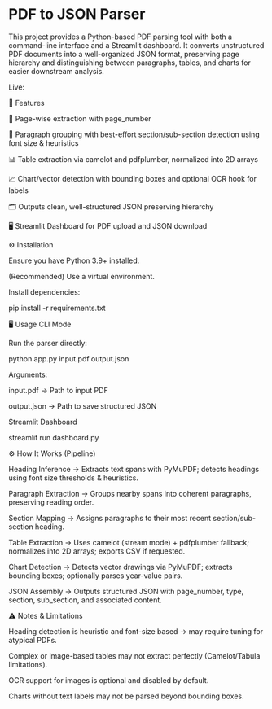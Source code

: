 # PDF to JSON Parser

This project provides a Python-based PDF parsing tool with both a command-line interface and a Streamlit dashboard.
It converts unstructured PDF documents into a well-organized JSON format, preserving page hierarchy and distinguishing between paragraphs, tables, and charts for easier downstream analysis.

Live:

🚀 Features

📑 Page-wise extraction with page_number

📝 Paragraph grouping with best-effort section/sub-section detection using font size & heuristics

📊 Table extraction via camelot and pdfplumber, normalized into 2D arrays

📈 Chart/vector detection with bounding boxes and optional OCR hook for labels

🗂️ Outputs clean, well-structured JSON preserving hierarchy

🖥️ Streamlit Dashboard for PDF upload and JSON download

⚙️ Installation

Ensure you have Python 3.9+ installed.

(Recommended) Use a virtual environment.

Install dependencies:

pip install -r requirements.txt


🖥️ Usage
CLI Mode

Run the parser directly:

python app.py input.pdf output.json 


Arguments:

input.pdf → Path to input PDF

output.json → Path to save structured JSON

Streamlit Dashboard


streamlit run dashboard.py


⚙️ How It Works (Pipeline)

Heading Inference → Extracts text spans with PyMuPDF; detects headings using font size thresholds & heuristics.

Paragraph Extraction → Groups nearby spans into coherent paragraphs, preserving reading order.

Section Mapping → Assigns paragraphs to their most recent section/sub-section heading.

Table Extraction → Uses camelot (stream mode) + pdfplumber fallback; normalizes into 2D arrays; exports CSV if requested.

Chart Detection → Detects vector drawings via PyMuPDF; extracts bounding boxes; optionally parses year-value pairs.

JSON Assembly → Outputs structured JSON with page_number, type, section, sub_section, and associated content.

⚠️ Notes & Limitations

Heading detection is heuristic and font-size based → may require tuning for atypical PDFs.

Complex or image-based tables may not extract perfectly (Camelot/Tabula limitations).

OCR support for images is optional and disabled by default.

Charts without text labels may not be parsed beyond bounding boxes.
